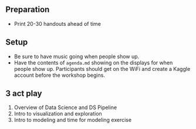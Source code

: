 ## Preparation 
- Print 20-30 handouts ahead of time

## Setup
- Be sure to have music going when people show up.
- Have the contents of `agenda.md` showing on the displays for when people show up. Participants should get on the WiFi and create a Kaggle account before the workshop begins.

## 3 act play
1. Overview of Data Science and DS Pipeline
2. Intro to visualization and exploration
3. Intro to modeling and time for modeling exercise